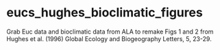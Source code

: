# eucs_hughes_bioclimatic_figures

Grab Euc data and bioclimatic data from ALA to remake Figs 1 and 2 from
Hughes et al. (1996) Global Ecology and Biogeography Letters, 5, 23-29.
